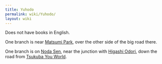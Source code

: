 ```yaml
---
title: Yuhodo
permalink: wiki/Yuhodo/
layout: wiki
---
```


Does not have books in English.

One branch is near [Matsumi Park](/wiki/Matsumi_Park "wikilink"), over the
other side of the big road there.

One branch is on [Noda Sen](/wiki/Noda_Sen "wikilink"), near the junction with
[Higashi Odori](/wiki/Higashi_Odori "wikilink"), down the road from [Tsukuba
You World](/wiki/Tsukuba_You_World "wikilink").
